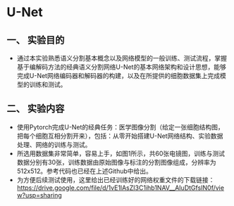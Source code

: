 # U-Net
## 一、	实验目的
- 通过本实验熟悉语义分割基本概念以及网络模型的一般训练、测试流程，掌握基于编解码方法的经典语义分割网络U-Net的基本网络架构和设计思想，能够完成U-Net网络编码器和解码器的构建，以及在所提供的细胞数据集上完成模型的训练和测试。 
## 二、	实验内容
- 使用Pytorch完成U-Net的经典任务：医学图像分割（给定一张细胞结构图，把每个细胞互相分割开来），包括：从零开始搭建U-Net网络结构、实验数据处理、网络的训练与测试。
- 所选用数据集非常简单，容易上手，如图1所示，共60张电镜图，训练与测试数据分别有30张，训练数据由原始图像与标注的分割图像组成，分辨率为512x512。参考代码也已经在上述Github中给出。
- 为方便后续测试使用，这里给出已经训练好的网络权重文件的下载链接：https://drive.google.com/file/d/1vE1lAsZI3C1ihb1NAV__AIuDtGfsIN0f/view?usp=sharing
